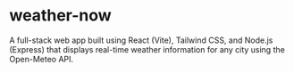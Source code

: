 # weather-now
A full-stack web app built using React (Vite), Tailwind CSS, and Node.js (Express) that displays real-time weather information for any city using the Open-Meteo API.
